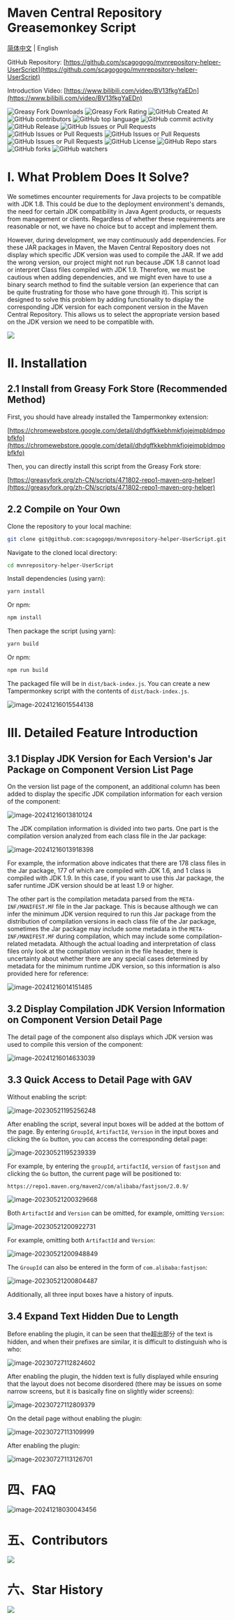 # Maven Central Repository Greasemonkey Script

[简体中文](./README.md) | English

GitHub Repository: [https://github.com/scagogogo/mvnrepository-helper-UserScript](https://github.com/scagogogo/mvnrepository-helper-UserScript)

Introduction Video: [https://www.bilibili.com/video/BV13fkgYaEDn](https://www.bilibili.com/video/BV13fkgYaEDn)

![Greasy Fork Downloads](https://img.shields.io/greasyfork/dt/471802)   ![Greasy Fork Rating](https://img.shields.io/greasyfork/rating-count/471802)   ![GitHub Created At](https://img.shields.io/github/created-at/scagogogo/mvnrepository-helper-UserScript)   ![GitHub contributors](https://img.shields.io/github/contributors-anon/scagogogo/mvnrepository-helper-UserScript)   ![GitHub top language](https://img.shields.io/github/languages/top/scagogogo/mvnrepository-helper-UserScript)   ![GitHub commit activity](https://img.shields.io/github/commit-activity/t/scagogogo/mvnrepository-helper-UserScript)   ![GitHub Release](https://img.shields.io/github/v/release/scagogogo/mvnrepository-helper-UserScript)    ![GitHub Issues or Pull Requests](https://img.shields.io/github/issues/scagogogo/mvnrepository-helper-UserScript)   ![GitHub Issues or Pull Requests](https://img.shields.io/github/issues-closed/scagogogo/mvnrepository-helper-UserScript)   ![GitHub Issues or Pull Requests](https://img.shields.io/github/issues-pr/scagogogo/mvnrepository-helper-UserScript)   ![GitHub Issues or Pull Requests](https://img.shields.io/github/issues-pr-closed/scagogogo/mvnrepository-helper-UserScript)   ![GitHub License](https://img.shields.io/github/license/scagogogo/mvnrepository-helper-UserScript)   ![GitHub Repo stars](https://img.shields.io/github/stars/scagogogo/mvnrepository-helper-UserScript)   ![GitHub forks](https://img.shields.io/github/forks/scagogogo/mvnrepository-helper-UserScript)   ![GitHub watchers](https://img.shields.io/github/watchers/scagogogo/mvnrepository-helper-UserScript)

# I. What Problem Does It Solve?

We sometimes encounter requirements for Java projects to be compatible with JDK 1.8. This could be due to the deployment environment's demands, the need for certain JDK compatibility in Java Agent products, or requests from management or clients. Regardless of whether these requirements are reasonable or not, we have no choice but to accept and implement them.

However, during development, we may continuously add dependencies. For these JAR packages in Maven, the Maven Central Repository does not display which specific JDK version was used to compile the JAR. If we add the wrong version, our project might not run because JDK 1.8 cannot load or interpret Class files compiled with JDK 1.9. Therefore, we must be cautious when adding dependencies, and we might even have to use a binary search method to find the suitable version (an experience that can be quite frustrating for those who have gone through it). This script is designed to solve this problem by adding functionality to display the corresponding JDK version for each component version in the Maven Central Repository. This allows us to select the appropriate version based on the JDK version we need to be compatible with.

<img src="data/demo-video.gif">

# II. Installation

## 2.1 Install from Greasy Fork Store (Recommended Method)

First, you should have already installed the Tampermonkey extension:

[https://chromewebstore.google.com/detail/dhdgffkkebhmkfjojejmpbldmpobfkfo](https://chromewebstore.google.com/detail/dhdgffkkebhmkfjojejmpbldmpobfkfo)

Then, you can directly install this script from the Greasy Fork store:

[https://greasyfork.org/zh-CN/scripts/471802-repo1-maven-org-helper](https://greasyfork.org/zh-CN/scripts/471802-repo1-maven-org-helper)

## 2.2 Compile on Your Own

Clone the repository to your local machine:

```bash
git clone git@github.com:scagogogo/mvnrepository-helper-UserScript.git
```

Navigate to the cloned local directory:

```bash
cd mvnrepository-helper-UserScript
```

Install dependencies (using yarn):

```bash
yarn install
```

Or npm:

```bash
npm install
```

Then package the script (using yarn):

```bash
yarn build
```

Or npm:

```bash
npm run build
```

The packaged file will be in `dist/back-index.js`. You can create a new Tampermonkey script with the contents of `dist/back-index.js`.

![image-20241216015544138](./README.assets/image-20241216015544138.png)
# III. Detailed Feature Introduction

## 3.1 Display JDK Version for Each Version's Jar Package on Component Version List Page

On the version list page of the component, an additional column has been added to display the specific JDK compilation information for each version of the component:

![image-20241216013810124](./README.assets/image-20241216013810124.png)

The JDK compilation information is divided into two parts. One part is the compilation version analyzed from each class file in the Jar package:

![image-20241216013918398](./README.assets/image-20241216013918398.png)

For example, the information above indicates that there are 178 class files in the Jar package, 177 of which are compiled with JDK 1.6, and 1 class is compiled with JDK 1.9. In this case, if you want to use this Jar package, the safer runtime JDK version should be at least 1.9 or higher.

The other part is the compilation metadata parsed from the `META-INF/MANIFEST.MF` file in the Jar package. This is because although we can infer the minimum JDK version required to run this Jar package from the distribution of compilation versions in each class file of the Jar package, sometimes the Jar package may include some metadata in the `META-INF/MANIFEST.MF` during compilation, which may include some compilation-related metadata. Although the actual loading and interpretation of class files only look at the compilation version in the file header, there is uncertainty about whether there are any special cases determined by metadata for the minimum runtime JDK version, so this information is also provided here for reference:

![image-20241216014151485](./README.assets/image-20241216014151485.png)

## 3.2 Display Compilation JDK Version Information on Component Version Detail Page

The detail page of the component also displays which JDK version was used to compile this version of the component:

![image-20241216014633039](./README.assets/image-20241216014633039.png)

## 3.3 Quick Access to Detail Page with GAV

Without enabling the script:

![image-20230521195256248](README.assets/image-20230521195256248.png)

After enabling the script, several input boxes will be added at the bottom of the page. By entering `GroupId`, `ArtifactId`, `Version` in the input boxes and clicking the `Go` button, you can access the corresponding detail page:

![image-20230521195239339](README.assets/image-20230521195239339.png)

For example, by entering the `groupId`, `artifactId`, `version` of `fastjson` and clicking the `Go` button, the current page will be positioned to:

```plaintext
https://repo1.maven.org/maven2/com/alibaba/fastjson/2.0.9/
```

![image-20230521200329668](README.assets/image-20230521200329668.png)

Both `ArtifactId` and `Version` can be omitted, for example, omitting `Version`:

![image-20230521200922731](README.assets/image-20230521200922731.png)

For example, omitting both `ArtifactId` and `Version`:

![image-20230521200948849](README.assets/image-20230521200948849.png)

The `GroupId` can also be entered in the form of `com.alibaba:fastjson`:

![image-20230521200804487](README.assets/image-20230521200804487.png)

Additionally, all three input boxes have a history of inputs.

## 3.4 Expand Text Hidden Due to Length

Before enabling the plugin, it can be seen that the超出部分 of the text is hidden, and when their prefixes are similar, it is difficult to distinguish who is who:

![image-20230727112824602](README.assets/image-20230727112824602.png)

After enabling the plugin, the hidden text is fully displayed while ensuring that the layout does not become disordered (there may be issues on some narrow screens, but it is basically fine on slightly wider screens):

![image-20230727112809379](README.assets/image-20230727112809379.png)

On the detail page without enabling the plugin:

![image-20230727113109999](README.assets/image-20230727113109999.png)

After enabling the plugin:

![image-20230727113126701](README.assets/image-20230727113126701.png)

# 四、FAQ



![image-20241218030043456](./README.assets/image-20241218030043456.png)



# 五、Contributors

<img src="https://contrib.nn.ci/api?repo=scagogogo/mvnrepository-helper-UserScript" />

# 六、Star History

<img src="https://starchart.cc/scagogogo/mvnrepository-helper-UserScript.svg" />









































